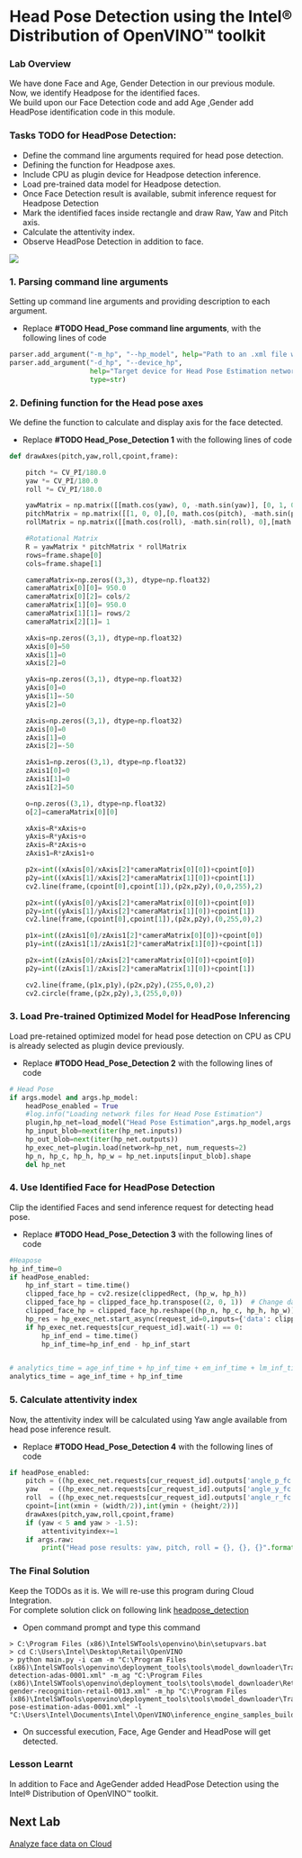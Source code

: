 
# Head Pose Detection using the Intel® Distribution of OpenVINO™ toolkit
### Lab Overview
We have done Face and Age, Gender Detection in our previous module. Now, we identify Headpose for the identified faces.    
We  build upon our Face Detection code and add Age ,Gender add HeadPose identification code in this module.


### Tasks TODO for HeadPose Detection:
- Define the command line arguments required for head pose detection.
- Defining the function for Headpose axes.
-	Include CPU as plugin device for Headpose detection inference.
-	Load pre-trained data model for Headpose detection.
-	Once Face Detection result is available, submit inference request for Headpose Detection
-	Mark the identified faces inside rectangle and draw Raw, Yaw and Pitch axis.
- Calculate the attentivity index.
-	Observe HeadPose Detection in addition to face.

![](images/Headpose_flowchart.PNG)


### 1. Parsing command line arguments
Setting up command line arguments and providing description to each argument.
- Replace **#TODO Head_Pose command line arguments**, with the following lines of code


```python
parser.add_argument("-m_hp", "--hp_model", help="Path to an .xml file with a trained model.", default=None, type=str)
parser.add_argument("-d_hp", "--device_hp",
                    help="Target device for Head Pose Estimation network (CPU, GPU, FPGA, or MYRIAD). The demo will look for a suitable plugin for a specified device. (CPU by default)", default="CPU",
                    type=str)
```                    


### 2. Defining function for the Head pose axes
We define the function to calculate and display axis for the face detected.
- Replace **#TODO Head_Pose_Detection 1** with the following lines of code

```python
def drawAxes(pitch,yaw,roll,cpoint,frame):

    pitch *= CV_PI/180.0
    yaw *= CV_PI/180.0
    roll *= CV_PI/180.0

    yawMatrix = np.matrix([[math.cos(yaw), 0, -math.sin(yaw)], [0, 1, 0], [math.sin(yaw), 0, math.cos(yaw)]])                    
    pitchMatrix = np.matrix([[1, 0, 0],[0, math.cos(pitch), -math.sin(pitch)], [0, math.sin(pitch), math.cos(pitch)]])
    rollMatrix = np.matrix([[math.cos(roll), -math.sin(roll), 0],[math.sin(roll), math.cos(roll), 0], [0, 0, 1]])                    

    #Rotational Matrix
    R = yawMatrix * pitchMatrix * rollMatrix
    rows=frame.shape[0]
    cols=frame.shape[1]

    cameraMatrix=np.zeros((3,3), dtype=np.float32)
    cameraMatrix[0][0]= 950.0
    cameraMatrix[0][2]= cols/2
    cameraMatrix[1][0]= 950.0
    cameraMatrix[1][1]= rows/2
    cameraMatrix[2][1]= 1

    xAxis=np.zeros((3,1), dtype=np.float32)
    xAxis[0]=50
    xAxis[1]=0
    xAxis[2]=0

    yAxis=np.zeros((3,1), dtype=np.float32)
    yAxis[0]=0
    yAxis[1]=-50
    yAxis[2]=0

    zAxis=np.zeros((3,1), dtype=np.float32)
    zAxis[0]=0
    zAxis[1]=0
    zAxis[2]=-50

    zAxis1=np.zeros((3,1), dtype=np.float32)
    zAxis1[0]=0
    zAxis1[1]=0
    zAxis1[2]=50

    o=np.zeros((3,1), dtype=np.float32)
    o[2]=cameraMatrix[0][0]

    xAxis=R*xAxis+o
    yAxis=R*yAxis+o
    zAxis=R*zAxis+o
    zAxis1=R*zAxis1+o

    p2x=int((xAxis[0]/xAxis[2]*cameraMatrix[0][0])+cpoint[0])
    p2y=int((xAxis[1]/xAxis[2]*cameraMatrix[1][0])+cpoint[1])
    cv2.line(frame,(cpoint[0],cpoint[1]),(p2x,p2y),(0,0,255),2)

    p2x=int((yAxis[0]/yAxis[2]*cameraMatrix[0][0])+cpoint[0])
    p2y=int((yAxis[1]/yAxis[2]*cameraMatrix[1][0])+cpoint[1])
    cv2.line(frame,(cpoint[0],cpoint[1]),(p2x,p2y),(0,255,0),2)

    p1x=int((zAxis1[0]/zAxis1[2]*cameraMatrix[0][0])+cpoint[0])
    p1y=int((zAxis1[1]/zAxis1[2]*cameraMatrix[1][0])+cpoint[1])

    p2x=int((zAxis[0]/zAxis[2]*cameraMatrix[0][0])+cpoint[0])
    p2y=int((zAxis[1]/zAxis[2]*cameraMatrix[1][0])+cpoint[1])

    cv2.line(frame,(p1x,p1y),(p2x,p2y),(255,0,0),2)
    cv2.circle(frame,(p2x,p2y),3,(255,0,0))


```

### 3. Load Pre-trained Optimized Model for HeadPose Inferencing
Load pre-retained optimized model for head pose detection on CPU as CPU is already selected as plugin device previously.
- Replace **#TODO Head_Pose_Detection 2** with the following lines of code

```python
# Head Pose  
if args.model and args.hp_model:
    headPose_enabled = True
    #log.info("Loading network files for Head Pose Estimation")
    plugin,hp_net=load_model("Head Pose Estimation",args.hp_model,args.device_hp,args.plugin_dir,1,3,args.cpu_extension)
    hp_input_blob=next(iter(hp_net.inputs))
    hp_out_blob=next(iter(hp_net.outputs))
    hp_exec_net=plugin.load(network=hp_net, num_requests=2)
    hp_n, hp_c, hp_h, hp_w = hp_net.inputs[input_blob].shape
    del hp_net

```

### 4. Use Identified Face for HeadPose Detection
Clip the identified Faces and send inference request for detecting head pose.
- Replace **#TODO Head_Pose_Detection 3** with the following lines of code

```python
#Heapose
hp_inf_time=0        
if headPose_enabled:
    hp_inf_start = time.time()
    clipped_face_hp = cv2.resize(clippedRect, (hp_w, hp_h))
    clipped_face_hp = clipped_face_hp.transpose((2, 0, 1))  # Change data layout from HWC to CHW
    clipped_face_hp = clipped_face_hp.reshape((hp_n, hp_c, hp_h, hp_w))
    hp_res = hp_exec_net.start_async(request_id=0,inputs={'data': clipped_face_hp})
    if hp_exec_net.requests[cur_request_id].wait(-1) == 0:
        hp_inf_end = time.time()
        hp_inf_time=hp_inf_end - hp_inf_start                       


# analytics_time = age_inf_time + hp_inf_time + em_inf_time + lm_inf_time
analytics_time = age_inf_time + hp_inf_time

```

### 5. Calculate attentivity index
Now, the attentivity index will be calculated using Yaw angle available from head pose inference result.
- Replace **#TODO Head_Pose_Detection 4** with the following lines of code

```python
if headPose_enabled:
    pitch = ((hp_exec_net.requests[cur_request_id].outputs['angle_p_fc'][0][0]))
    yaw   = ((hp_exec_net.requests[cur_request_id].outputs['angle_y_fc'][0][0]))
    roll  = ((hp_exec_net.requests[cur_request_id].outputs['angle_r_fc'][0][0]))
    cpoint=[int(xmin + (width/2)),int(ymin + (height/2))]
    drawAxes(pitch,yaw,roll,cpoint,frame)
    if (yaw < 5 and yaw > -1.5):
        attentivityindex+=1
    if args.raw:
        print("Head pose results: yaw, pitch, roll = {}, {}, {}".format(yaw, pitch,roll))   
 ```

### The Final Solution
Keep the TODOs as it is. We will re-use this program during Cloud Integration.     
For complete solution click on following link [headpose_detection](./solutions/headpose.md)


- Open command prompt and type this command

```
> C:\Program Files (x86)\IntelSWTools\openvino\bin\setupvars.bat
> cd C:\Users\Intel\Desktop\Retail\OpenVINO
> python main.py -i cam -m "C:\Program Files (x86)\IntelSWTools\openvino\deployment_tools\tools\model_downloader\Transportation\object_detection\face\pruned_mobilenet_reduced_ssd_shared_weights\dldt\face-detection-adas-0001.xml" -m_ag "C:\Program Files (x86)\IntelSWTools\openvino\deployment_tools\tools\model_downloader\Retail\object_attributes\age_gender\dldt\age-gender-recognition-retail-0013.xml" -m_hp "C:\Program Files (x86)\IntelSWTools\openvino\deployment_tools\tools\model_downloader\Transportation\object_attributes\headpose\vanilla_cnn\dldt\head-pose-estimation-adas-0001.xml" -l "C:\Users\Intel\Documents\Intel\OpenVINO\inference_engine_samples_build_2017\intel64\Release\cpu_extension.dll" 
 ```

- On successful execution, Face, Age  Gender and HeadPose will get detected.

### Lesson Learnt
In addition to Face and AgeGender added HeadPose Detection using the Intel® Distribution of OpenVINO™ toolkit.

## Next Lab
[Analyze face data on Cloud](./Analyse_face_data_on_cloud.md)
